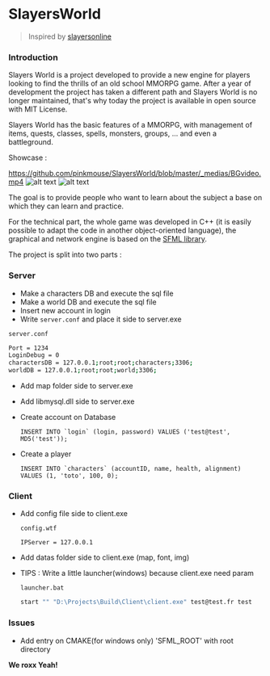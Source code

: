 # SlayersWorld
> Inspired by [slayersonline](http://www.slayersonline.net/)

### Introduction

Slayers World is a project developed to provide a new engine for players looking to find the thrills of an old school MMORPG game.
After a year of development the project has taken a different path and Slayers World is no longer maintained, that's why today the project is available in open source with MIT License.

Slayers World has the basic features of a MMORPG, with management of items, quests, classes, spells, monsters, groups, ... and even a battleground.

Showcase :

https://github.com/pinkmouse/SlayersWorld/blob/master/_medias/BGvideo.mp4
![alt text](https://github.com/pinkmouse/SlayersWorld/blob/master/_medias/Capture3.png "Features")
![alt text](https://github.com/pinkmouse/SlayersWorld/blob/master/_medias/tease.gif "Features")

The goal is to provide people who want to learn about the subject a base on which they can learn and practice.

For the technical part, the whole game was developed in C++ (it is easily possible to adapt the code in another object-oriented language), the graphical and network engine is based on the [SFML library](https://www.sfml-dev.org/index-fr.php).

The project is split into two parts :

### Server


  - Make a characters DB and execute the sql file
  - Make a world DB and execute the sql file
  - Insert new account in login
  - Write `server.conf` and place it side to server.exe

  `server.conf`
  ```sh
  Port = 1234
  LoginDebug = 0
  charactersDB = 127.0.0.1;root;root;characters;3306;
  worldDB = 127.0.0.1;root;root;world;3306;
  ```

  - Add map folder side to server.exe
  - Add libmysql.dll side to server.exe
  - Create account on Database

    ```INSERT INTO `login` (login, password) VALUES ('test@test', MD5('test'));```

  - Create a player
  
    ```INSERT INTO `characters` (accountID, name, health, alignment) VALUES (1, 'toto', 100, 0);```
  
### Client

  - Add config file side to client.exe
  
      `config.wtf`
    ```
    IPServer = 127.0.0.1
    ```
    
  - Add datas folder side to client.exe (map, font, img)
  - TIPS : Write a little launcher(windows) because client.exe need param

    `launcher.bat`
    ```sh
    start "" "D:\Projects\Build\Client\client.exe" test@test.fr test
    ```

### Issues

  - Add entry on CMAKE(for windows only) 'SFML_ROOT' with root directory
  
**We roxx Yeah!**
